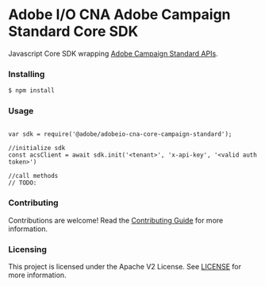 # Adobe I/O CNA Adobe Campaign Standard Core SDK
Javascript Core SDK wrapping [Adobe Campaign Standard APIs](https://docs.campaign.adobe.com/doc/standard/en/api/ACS_API.html#introduction).


### Installing 

```bash
$ npm install
```

### Usage
```

var sdk = require('@adobe/adobeio-cna-core-campaign-standard');

//initialize sdk
const acsClient = await sdk.init('<tenant>', 'x-api-key', '<valid auth token>')

//call methods
// TODO:
``` 

### Contributing

Contributions are welcome! Read the [Contributing Guide](./.github/CONTRIBUTING.md) for more information.

### Licensing

This project is licensed under the Apache V2 License. See [LICENSE](LICENSE) for more information.
